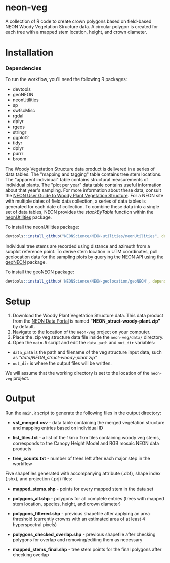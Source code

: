 neon-veg
================

A collection of R code to create crown polygons based on field-based NEON Woody Vegetation Structure data.
A circular polygon is created for each tree with a mapped stem location, height, and crown diameter. 


Installation
================

### Dependencies

To run the workflow, you'll need the following R packages:

-   devtools
-	geoNEON
-   neonUtilities
-	sp
-	swfscMisc
-	rgdal
-	dplyr
-	rgeos
-	stringr
-	ggplot2
-	tidyr
-	dplyr
-	purrr
-	broom

The Woody Vegetation Structure data product is delivered in a series of data tables. The "mapping and tagging" table contains tree stem locations. The "apparent individual" table contains structural measurements of individual plants. The "plot per year" data table contains useful information about that year's sampling. For more information about these data, consult the [NEON User Guide to Woody Plant Vegetation Structure](http://data.neonscience.org/api/v0/documents/NEON_vegStructure_userGuide_vA). For a NEON site with multiple dates of field data collection, a series of data tables is generated for each date of collection. To combine these data into a single set of data tables, NEON provides the *stackByTable* function within the [neonUtilities](https://github.com/NEONScience/NEON-utilities/tree/master/neonUtilities) package.

To install the neonUtilities package: 

``` r
devtools::install_github("NEONScience/NEON-utilities/neonUtilities", dependencies=TRUE)
```

Individual tree stems are recorded using distance and azimuth from a subplot reference point. To derive stem location in UTM coordinates, pull geolocation data for the sampling plots by querying the NEON API using the [geoNEON](https://github.com/NEONScience/NEON-geolocation/tree/master/geoNEON) package.

To install the geoNEON package: 

``` r
devtools::install_github('NEONScience/NEON-geolocation/geoNEON', dependencies=TRUE)
```


Setup
================

1. Download the Woody Plant Vegetation Structure data. This data product from the [NEON Data Portal](http://data.neonscience.org/home) is named **"NEON_struct-woody-plant.zip"** by default. 
2. Navigate to the location of the `neon-veg` project on your computer. 
3. Place the .zip veg structure data file inside the `neon-veg/data/` directory. 
4. Open the `main.R` script and edit the `data_path` and `out_dir` variables: 
-   `data_path` is the path and filename of the veg structure input data, such as *"data/NEON_struct-woody-plant.zip"*
-   `out_dir` is where the output files will be written. 

We will assume that the working directory is set to the location of the `neon-veg` project.


Output
================

Run the `main.R` script to generate the following files in the output directory: 

-	**vst_merged.csv** - data table containing the merged vegetation structure and mapping entries based on individual ID

-	**list_tiles.txt** - a list of the 1km x 1km tiles containing woody veg stems, corresponds to the Canopy Height Model and RGB mosaic NEON data products

-	**tree_counts.txt** - number of trees left after each major step in the workflow 

Five shapefiles generated with accompanying attribute (.dbf), shape index (.shx), and projection (.prj) files:

-	**mapped_stems.shp** - points for every mapped stem in the data set

-   **polygons_all.shp** - polygons for all complete entries (trees with mapped stem location, species, height, and crown diameter)

-   **polygons_filtered.shp** - previous shapefile after applying an area threshold (currently crowns with an estimated area of at least 4 hyperspectral pixels)

-	**polygons_checked_overlap.shp** - previous shapefile after checking polygons for overlap and removing/editing them as necessary

-	**mapped_stems_final.shp** - tree stem points for the final polygons after checking overlap
